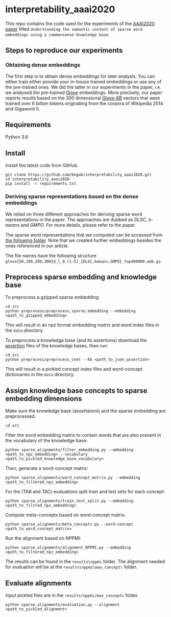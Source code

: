 # interpretability_aaai2020
This repo contains the code used for the experiments of the [AAAI2020 paper](https://www.cs.ou.edu/~diochnos/research/publications/bbdt-aaai-20.pdf) titled `Understanding the semantic content of sparse word embeddings using a commonsense knowledge base`.

## Steps to reproduce our experiments



### Obtaining dense embeddings
The first step is to obtain dense embeddings for later analysis. You can either train either provide your in-house trained embeddings or use any of the pre-trained ones. We did the latter in our experiments in the paper, i.e. we analysed the pre-trained [Glove](https://nlp.stanford.edu/projects/glove/) embeddings. More precisely, our paper reports results based on the 300 dimensional [Glove-6B](http://nlp.stanford.edu/data/glove.6B.zip) vectors that were trained over 6 billion tokens originating from the corpora of Wikipedia 2014 and Gigaword 5.
## Requirements
Python 3.6
## Install
Install the latest code from GitHub.

    git clone https://github.com/begab/interpretability_aaai2020.git
    cd interpretability_aaai2020
    pip install -r requirements.txt

### Deriving sparse representations based on the dense embeddings

We relied on three different approaches for deriving sparse word representations in the paper. The approaches are dubbed as _DLSC_, _k-means_ and _GMPO_. For more details, please refer to the paper.

The sparse word representations that we computed can be accessed from [the following folder](http://www.inf.u-szeged.hu/~berendg/sparse_glove_extended/). Note that we created further embeddings besides the ones referenced in our article.

The file names have the following structure  
`glove{50,100,200,300}d_l_0.[1-5]_{DLSC,kmeans,GMPO}_top400000.emb.gz`.

## Preprocess sparse embedding and knowledge base
To preprocess a gzipped sparse embedding:
	
	cd src
	python preprocess/preprocess_sparse_embedding --embedding <path_to_gzipped_embedding>

This will result in an npz format embedding matrix and word index files in the `data` directory.
	
To preprocess a knowledge base (and its assertions) download the [assertion][1] files of the knowledge bases, then run:

	cd src
	python preprocess/preprocess_cnet --kb <path_to_json_assertion>
	
This will result in a pickled concept index files and word-concept dictionaries in the `data` directory.

## Assign knowledge base concepts to sparse embedding dimensions
Make sure the knowledge base (assertaions) and the sparse embedding are preprocessed.

	cd src
	
Filter the word embedding matrix to contain words that are also present in the vocabulary of the knowledge base:

	python sparse_alignments/filter_embedding.py --embedding <path_to_npz_embedding> --vocabulary <path_to_pickled_knowledge_base_vocabulary>

Then, generate a word-concept matrix:

	python sparse_alignments/word_concept_matrix.py --embedding <path_to_filtered_npz_embedding>
	
For the (TAB and TAC) evaluations split train and test sets for each concept:

	python sparse_alignments/train_test_split.py --embedding <path_to_filtred_npz_embedding>

Compute meta-concepts based on word-concept matrix:

	python sparse_alignments/meta_concepts.py --word-concept <path_to_word_concept_matrix>
	
Run the alignment based on NPPMI:
	
	python sparse_alignments/alignment_NPPMI.py --embedding <path_to_filtered_npz_embedding>

The results can be found in the `results\nppmi` folder. The alignment needed for evaluation will be at the `results\nppmi\max_concept\` folder.
	
## Evaluate alignments
Input pickled files are in the `results/nppmi/max_concepts` folder.

	python sparse_alignments/evaluation.py --alignment <path_to_pickled_alignment>

[1]: https://drive.google.com/open?id=1_gMhgPb2-O84WrZsR2ZnOh3bNVVsdrIQ	
